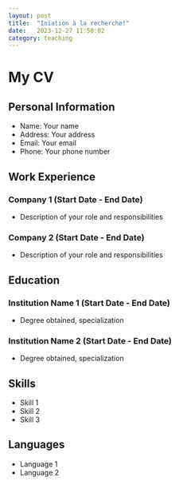 ```yaml
---
layout: post
title:  "Iniation à la recherche!"
date:   2023-12-27 11:50:02
category: teaching
---
```


# My CV

## Personal Information

- Name: Your name
- Address: Your address
- Email: Your email
- Phone: Your phone number

## Work Experience

### Company 1 (Start Date - End Date)

- Description of your role and responsibilities

### Company 2 (Start Date - End Date)

- Description of your role and responsibilities

## Education

### Institution Name 1 (Start Date - End Date)

- Degree obtained, specialization

### Institution Name 2 (Start Date - End Date)

- Degree obtained, specialization

## Skills

- Skill 1
- Skill 2
- Skill 3

## Languages

- Language 1
- Language 2